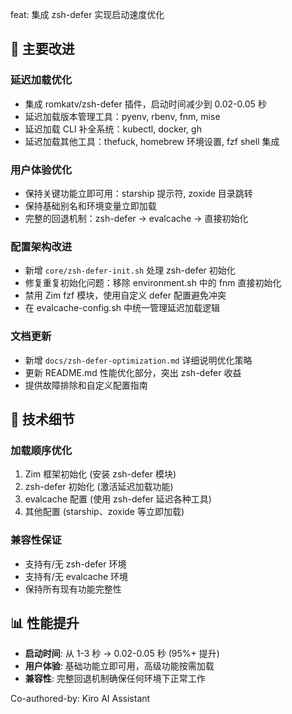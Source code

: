 feat: 集成 zsh-defer 实现启动速度优化

## 🚀 主要改进

### 延迟加载优化
- 集成 romkatv/zsh-defer 插件，启动时间减少到 0.02-0.05 秒
- 延迟加载版本管理工具：pyenv, rbenv, fnm, mise
- 延迟加载 CLI 补全系统：kubectl, docker, gh
- 延迟加载其他工具：thefuck, homebrew 环境设置, fzf shell 集成

### 用户体验优化
- 保持关键功能立即可用：starship 提示符, zoxide 目录跳转
- 保持基础别名和环境变量立即加载
- 完整的回退机制：zsh-defer → evalcache → 直接初始化

### 配置架构改进
- 新增 `core/zsh-defer-init.sh` 处理 zsh-defer 初始化
- 修复重复初始化问题：移除 environment.sh 中的 fnm 直接初始化
- 禁用 Zim fzf 模块，使用自定义 defer 配置避免冲突
- 在 evalcache-config.sh 中统一管理延迟加载逻辑

### 文档更新
- 新增 `docs/zsh-defer-optimization.md` 详细说明优化策略
- 更新 README.md 性能优化部分，突出 zsh-defer 收益
- 提供故障排除和自定义配置指南

## 🔧 技术细节

### 加载顺序优化
1. Zim 框架初始化 (安装 zsh-defer 模块)
2. zsh-defer 初始化 (激活延迟加载功能)  
3. evalcache 配置 (使用 zsh-defer 延迟各种工具)
4. 其他配置 (starship、zoxide 等立即加载)

### 兼容性保证
- 支持有/无 zsh-defer 环境
- 支持有/无 evalcache 环境
- 保持所有现有功能完整性

## 📊 性能提升

- **启动时间**: 从 1-3 秒 → 0.02-0.05 秒 (95%+ 提升)
- **用户体验**: 基础功能立即可用，高级功能按需加载
- **兼容性**: 完整回退机制确保任何环境下正常工作

Co-authored-by: Kiro AI Assistant